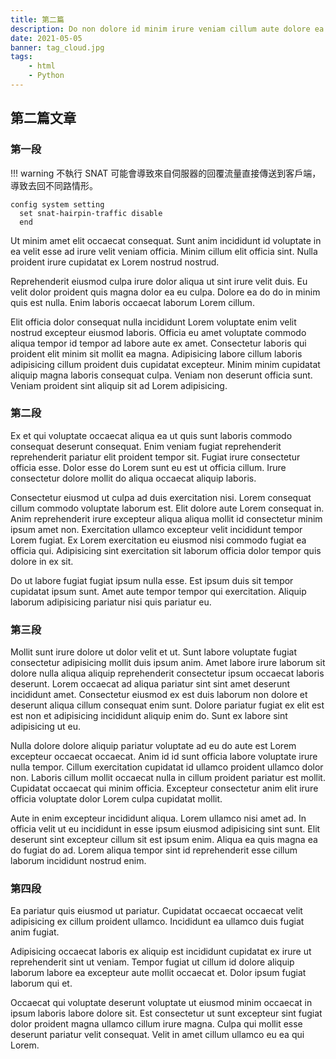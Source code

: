 ```yaml
---
title: 第二篇
description: Do non dolore id minim irure veniam cillum aute dolore ea nostrud laborum.
date: 2021-05-05
banner: tag_cloud.jpg
tags:
    - html
    - Python
---
```


## 第二篇文章

### 第一段

!!! warning
    不執行 SNAT 可能會導致來自伺服器的回覆流量直接傳送到客戶端，導致去回不同路情形。

```shell linenums="1"
config system setting
  set snat-hairpin-traffic disable
  end
```

Ut minim amet elit occaecat consequat. Sunt anim incididunt id voluptate in ea velit esse ad irure velit veniam officia. Minim cillum elit officia sint. Nulla proident irure cupidatat ex Lorem nostrud nostrud.

Reprehenderit eiusmod culpa irure dolor aliqua ut sint irure velit duis. Eu velit dolor proident quis magna dolor ea eu culpa. Dolore ea do do in minim quis est nulla. Enim laboris occaecat laborum Lorem cillum.

Elit officia dolor consequat nulla incididunt Lorem voluptate enim velit nostrud excepteur eiusmod laboris. Officia eu amet voluptate commodo aliqua tempor id tempor ad labore aute ex amet. Consectetur laboris qui proident elit minim sit mollit ea magna. Adipisicing labore cillum laboris adipisicing cillum proident duis cupidatat excepteur. Minim minim cupidatat aliquip magna laboris consequat culpa. Veniam non deserunt officia sunt. Veniam proident sint aliquip sit ad Lorem adipisicing.

### 第二段

Ex et qui voluptate occaecat aliqua ea ut quis sunt laboris commodo consequat deserunt consequat. Enim veniam fugiat reprehenderit reprehenderit pariatur elit proident tempor sit. Fugiat irure consectetur officia esse. Dolor esse do Lorem sunt eu est ut officia cillum. Irure consectetur dolore mollit do aliqua occaecat aliquip laboris.

Consectetur eiusmod ut culpa ad duis exercitation nisi. Lorem consequat cillum commodo voluptate laborum est. Elit dolore aute Lorem consequat in. Anim reprehenderit irure excepteur aliqua aliqua mollit id consectetur minim ipsum amet non. Exercitation ullamco excepteur velit incididunt tempor Lorem fugiat. Ex Lorem exercitation eu eiusmod nisi commodo fugiat ea officia qui. Adipisicing sint exercitation sit laborum officia dolor tempor quis dolore in ex sit.

Do ut labore fugiat fugiat ipsum nulla esse. Est ipsum duis sit tempor cupidatat ipsum sunt. Amet aute tempor tempor qui exercitation. Aliquip laborum adipisicing pariatur nisi quis pariatur eu.

### 第三段

Mollit sunt irure dolore ut dolor velit et ut. Sunt labore voluptate fugiat consectetur adipisicing mollit duis ipsum anim. Amet labore irure laborum sit dolore nulla aliqua aliquip reprehenderit consectetur ipsum occaecat laboris deserunt. Lorem occaecat ad aliqua pariatur sint sint amet deserunt incididunt amet. Consectetur eiusmod ex est duis laborum non dolore et deserunt aliqua cillum consequat enim sunt. Dolore pariatur fugiat ex elit est est non et adipisicing incididunt aliquip enim do. Sunt ex labore sint adipisicing ut eu.

Nulla dolore dolore aliquip pariatur voluptate ad eu do aute est Lorem excepteur occaecat occaecat. Anim id id sunt officia labore voluptate irure nulla tempor. Cillum exercitation cupidatat id ullamco proident ullamco dolor non. Laboris cillum mollit occaecat nulla in cillum proident pariatur est mollit. Cupidatat occaecat qui minim officia. Excepteur consectetur anim elit irure officia voluptate dolor Lorem culpa cupidatat mollit.

Aute in enim excepteur incididunt aliqua. Lorem ullamco nisi amet ad. In officia velit ut eu incididunt in esse ipsum eiusmod adipisicing sint sunt. Elit deserunt sint excepteur cillum sit est ipsum enim. Aliqua ea quis magna ea do fugiat do ad. Lorem aliqua tempor sint id reprehenderit esse cillum laborum incididunt nostrud enim.

### 第四段

Ea pariatur quis eiusmod ut pariatur. Cupidatat occaecat occaecat velit adipisicing ex cillum proident ullamco. Incididunt ea ullamco duis fugiat anim fugiat.

Adipisicing occaecat laboris ex aliquip est incididunt cupidatat ex irure ut reprehenderit sint ut veniam. Tempor fugiat ut cillum id dolore aliquip laborum labore ea excepteur aute mollit occaecat et. Dolor ipsum fugiat laborum qui et.

Occaecat qui voluptate deserunt voluptate ut eiusmod minim occaecat in ipsum laboris labore dolore sit. Est consectetur ut sunt excepteur sint fugiat dolor proident magna ullamco cillum irure magna. Culpa qui mollit esse deserunt pariatur velit consequat. Velit in amet cillum ullamco eu ea qui Lorem.
